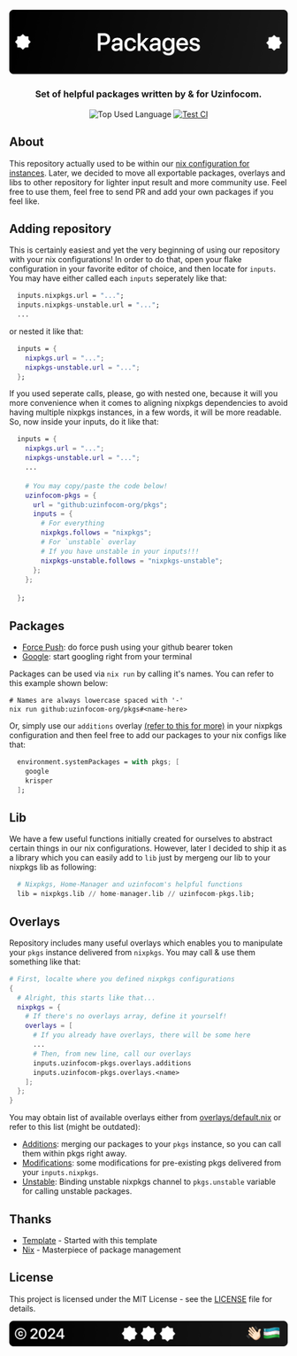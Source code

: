 <p align="center">
    <img src=".github/assets/header.png" alt="Uzinfocom's {Pack}">
</p>

<p align="center">
    <h3 align="center">Set of helpful packages written by & for Uzinfocom.</h3>
</p>

<p align="center">
    <img align="center" src="https://img.shields.io/github/languages/top/uzinfocom-org/pkgs?style=flat&logo=nixos&logoColor=ffffff&labelColor=242424&color=242424" alt="Top Used Language">
    <a href="https://github.com/uzinfocom-org/pkgs/actions/workflows/test.yml"><img align="center" src="https://img.shields.io/github/actions/workflow/status/uzinfocom-org/pkgs/test.yml?style=flat&logo=github&logoColor=ffffff&labelColor=242424&color=242424" alt="Test CI"></a>
</p>

## About

This repository actually used to be within our [nix configuration for instances](https://github.com/uzinfocom-org/instances). Later, we decided to move all exportable packages, overlays and libs to other repository for lighter input result and more community use. Feel free to use them, feel free to send PR and add your own packages if you feel like.

## Adding repository

This is certainly easiest and yet the very beginning of using our repository with your nix configurations! In order to do that, open your flake configuration in your favorite editor of choice, and then locate for `inputs`. You may have either called each `inputs` seperately like that:

```nix
  inputs.nixpkgs.url = "...";
  inputs.nixpkgs-unstable.url = "...";
  ...
```

or nested it like that:

```nix
  inputs = {
    nixpkgs.url = "...";
    nixpkgs-unstable.url = "...";
  };
```

If you used seperate calls, please, go with nested one, because it will you more convenience when it comes to aligning nixpkgs dependencies to avoid having multiple nixpkgs instances, in a few words, it will be more readable. So, now inside your inputs, do it like that:

```nix
  inputs = {
    nixpkgs.url = "...";
    nixpkgs-unstable.url = "...";
    ...

    # You may copy/paste the code below!
    uzinfocom-pkgs = {
      url = "github:uzinfocom-org/pkgs";
      inputs = {
        # For everything
        nixpkgs.follows = "nixpkgs";
        # For `unstable` overlay
        # If you have unstable in your inputs!!!
        nixpkgs-unstable.follows = "nixpkgs-unstable";
      };
    };

  };
```

## Packages

- [Force Push](./packages/force-push/default.nix): do force push using your github bearer token
- [Google](./packages/google/default.nix): start googling right from your terminal

Packages can be used via `nix run` by calling it's names. You can refer to this example shown below:

```shell
# Names are always lowercase spaced with '-'
nix run github:uzinfocom-org/pkgs#<name-here>
```

Or, simply use our `additions` overlay [(refer to this for more)](#overlays) in your nixpkgs configuration and then feel free to add our packages to your nix configs like that:

```nix
  environment.systemPackages = with pkgs; [
    google
    krisper
  ];
```

## Lib

We have a few useful functions initially created for ourselves to abstract certain things in our nix configurations. However, later I decided to ship it as a library which you can easily add to `lib` just by mergeng our lib to your nixpkgs lib as following:

```nix
  # Nixpkgs, Home-Manager and uzinfocom's helpful functions
  lib = nixpkgs.lib // home-manager.lib // uzinfocom-pkgs.lib;
```

## Overlays

Repository includes many useful overlays which enables you to manipulate your `pkgs` instance delivered from `nixpkgs`. You may call & use them something like that:

```nix
# First, localte where you defined nixpkgs configurations
{
  # Alright, this starts like that...
  nixpkgs = {
    # If there's no overlays array, define it yourself!
    overlays = [
      # If you already have overlays, there will be some here
      ...
      # Then, from new line, call our overlays
      inputs.uzinfocom-pkgs.overlays.additions
      inputs.uzinfocom-pkgs.overlays.<name>
    ];
  };
}
```

You may obtain list of available overlays either from [overlays/default.nix](./overlays/default.nix) or refer to this list (might be outdated):

- [Additions](./overlays/additions.nix): merging our packages to your `pkgs` instance, so you can call them within pkgs right away.
- [Modifications](./overlays/modifications.nix): some modifications for pre-existing pkgs delivered from your `inputs.nixpkgs`.
- [Unstable](./overlays/unstable.nix): Binding unstable nixpkgs channel to `pkgs.unstable` variable for calling unstable packages.

## Thanks

- [Template](https://github.com/xinux-org/templates) - Started with this template
- [Nix](https://nixos.org/) - Masterpiece of package management

## License

This project is licensed under the MIT License - see the [LICENSE](license) file for details.

<p align="center">
    <img src=".github/assets/footer.png" alt="Uzinfocom's {Pack}">
</p>
